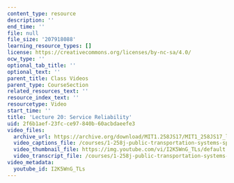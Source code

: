 ```yaml
---
content_type: resource
description: ''
end_time: ''
file: null
file_size: '207918088'
learning_resource_types: []
license: https://creativecommons.org/licenses/by-nc-sa/4.0/
ocw_type: ''
optional_tab_title: ''
optional_text: ''
parent_title: Class Videos
parent_type: CourseSection
related_resources_text: ''
resource_index_text: ''
resourcetype: Video
start_time: ''
title: 'Lecture 20: Service Reliability'
uid: 2f6b1aef-23fc-ce97-840b-60acbdaeefe3
video_files:
  archive_url: https://archive.org/download/MIT1.258JS17/MIT1_258JS17_lec20_300k.mp4
  video_captions_file: /courses/1-258j-public-transportation-systems-spring-2017/5803b92a19f357f0add0ebf14ab7ef47_I2K5WnG_TLs.vtt
  video_thumbnail_file: https://img.youtube.com/vi/I2K5WnG_TLs/default.jpg
  video_transcript_file: /courses/1-258j-public-transportation-systems-spring-2017/1c8dd257fa37b76fab4d53a19b7d13e4_I2K5WnG_TLs.pdf
video_metadata:
  youtube_id: I2K5WnG_TLs
---
```

